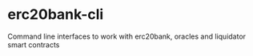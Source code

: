 # erc20bank-cli
Command line interfaces to work with erc20bank, oracles and liquidator smart contracts
